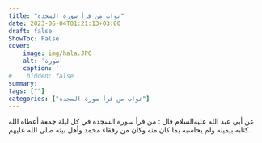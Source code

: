 ```yaml
---
title: "ثواب من قرأ سورة السجدة"
date: 2023-06-04T01:21:13+03:00
draft: false
ShowToc: False
cover:
    image: img/hala.JPG
    alt: 'صورة'
    caption: ''
#    hidden: false
summary: 
tags: [""]
categories: ["ثواب من قرأ سورة السجدة"]
---
```

عن أبي عبد الله
عليه‌السلام قال : من قرأ سورة السجدة في كل ليلة جمعة أعطاه الله
كتابه بيمينه ولم يحاسبه بما كان منه وكان من رفقاء محمد وأهل بيته صلى
الله عليهم.

